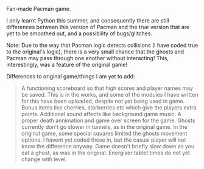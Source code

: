 Fan-made Pacman game. 

I only learnt Python this summer, and consequently there are still differences between this version of Pacman and the true version that are yet to be smoothed out, and a possibility of bugs/glitches.

Note:
Due to the way that Pacman logic detects collisions (I have coded true to the original's logic), there is a very small chance that the ghosts and Pacman may pass through one another without interacting! This, interestingly, was a feature of the original game!

Differences to original game/things I am yet to add:
  >A functioning scoreboard so that high scores and player names may be saved. This is in the works, and some of the modules I have      written for this have been uploaded, despite not yet being used in game.
  >Bonus items like cherries, starberries etc which give the players extra points.
  >Additional sound affects like background game music.
  >A proper death annimation and game over screen for the game.
  >Ghosts currently don't go slower in tunnels, as in the original game.
  >In the original game, some special squares limited the ghosts movement options. I havent yet coded these in, but the casual player will not know the difference anyway.
  >Game doesn't briefly slow down as you eat a ghost, as was in the original.
  >Energiser tablet times do not yet change with level.
